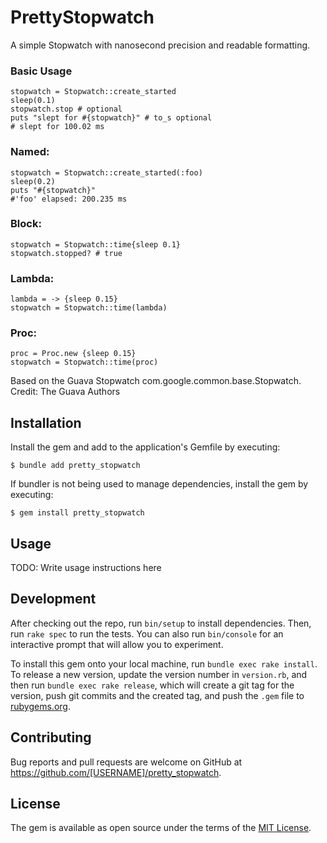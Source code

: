 # PrettyStopwatch

A simple Stopwatch with nanosecond precision and readable formatting.

### Basic Usage
    stopwatch = Stopwatch::create_started
    sleep(0.1)
    stopwatch.stop # optional
    puts "slept for #{stopwatch}" # to_s optional
    # slept for 100.02 ms
### Named:
    stopwatch = Stopwatch::create_started(:foo)
    sleep(0.2)
    puts "#{stopwatch}"
    #'foo' elapsed: 200.235 ms
### Block:
    stopwatch = Stopwatch::time{sleep 0.1}
    stopwatch.stopped? # true
### Lambda:
    lambda = -> {sleep 0.15}
    stopwatch = Stopwatch::time(lambda)
### Proc:
    proc = Proc.new {sleep 0.15}
    stopwatch = Stopwatch::time(proc)

Based on the Guava Stopwatch com.google.common.base.Stopwatch. Credit: The Guava Authors

## Installation

Install the gem and add to the application's Gemfile by executing:

    $ bundle add pretty_stopwatch

If bundler is not being used to manage dependencies, install the gem by executing:

    $ gem install pretty_stopwatch

## Usage

TODO: Write usage instructions here

## Development

After checking out the repo, run `bin/setup` to install dependencies. Then, run `rake spec` to run the tests. You can also run `bin/console` for an interactive prompt that will allow you to experiment.

To install this gem onto your local machine, run `bundle exec rake install`. To release a new version, update the version number in `version.rb`, and then run `bundle exec rake release`, which will create a git tag for the version, push git commits and the created tag, and push the `.gem` file to [rubygems.org](https://rubygems.org).

## Contributing

Bug reports and pull requests are welcome on GitHub at https://github.com/[USERNAME]/pretty_stopwatch.

## License

The gem is available as open source under the terms of the [MIT License](https://opensource.org/licenses/MIT).
